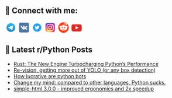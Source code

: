 ## 🔎 Connect with me:
[<img src="https://github.com/bullbesh/bullbesh/blob/main/images/Telegram.png" width="32" height="32" />](https://t.me/bullbesh)
[<img src="https://github.com/bullbesh/bullbesh/blob/main/images/VK.png" width="32" height="32" />](https://vk.com/bullbesh)
[<img src="https://github.com/bullbesh/bullbesh/blob/main/images/Twitter.png" width="32" height="32" />](https://twitter.com/bullbesh1)
[<img src="https://github.com/bullbesh/bullbesh/blob/main/images/Instagram.png" width="32" height="32" />](https://www.instagram.com/bullbesh)
[<img src="https://github.com/bullbesh/bullbesh/blob/main/images/Reddit.png" width="32" height="32" />](https://www.reddit.com/user/bullbesh)
[<img src="https://github.com/bullbesh/bullbesh/blob/main/images/YouTube.png" width="32" height="32" />](https://www.youtube.com/channel/UCtfjRs6uzgq5mfm8S06WTcg)

## 📕 Latest r/Python Posts
<!-- BLOG-POST-LIST:START -->
- [Rust: The New Engine Turbocharging Python’s Performance](https://www.reddit.com/r/Python/comments/1mwprie/rust_the_new_engine_turbocharging_pythons/)
- [Re-vision, getting more out of YOLO &lpar;or any box detection&rpar;](https://www.reddit.com/r/Python/comments/1mwp2kw/revision_getting_more_out_of_yolo_or_any_box/)
- [How lucrative are python bots](https://www.reddit.com/r/Python/comments/1mwmo0i/how_lucrative_are_python_bots/)
- [Change my mind: compared to other languages, Python sucks.](https://www.reddit.com/r/Python/comments/1mwjrde/change_my_mind_compared_to_other_languages_python/)
- [simple-html 3.0.0 - improved ergonomics and 2x speedup](https://www.reddit.com/r/Python/comments/1mwc0to/simplehtml_300_improved_ergonomics_and_2x_speedup/)
<!-- BLOG-POST-LIST:END -->
